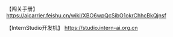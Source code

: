 【闯关手册】
https://aicarrier.feishu.cn/wiki/XBO6wpQcSibO1okrChhcBkQjnsf

【InternStudio开发机】
https://studio.intern-ai.org.cn
